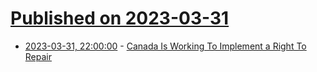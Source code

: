 # [Published on 2023-03-31](index.md)

* [2023-03-31, 22:00:00](https://news.slashdot.org/story/23/03/31/2053243/canada-is-working-to-implement-a-right-to-repair?utm_source=rss1.0mainlinkanon&utm_medium=feed) - [Canada Is Working To Implement a Right To Repair](https://news.slashdot.org/story/23/03/31/2053243/canada-is-working-to-implement-a-right-to-repair?utm_source=rss1.0mainlinkanon&utm_medium=feed)
